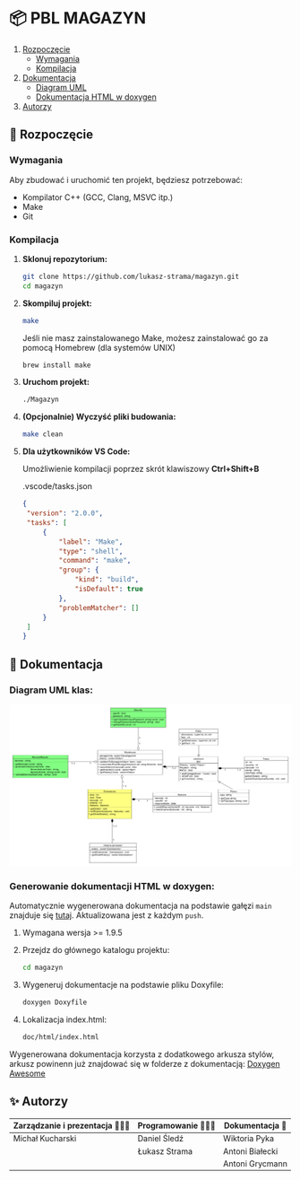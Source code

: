 # 📦 PBL MAGAZYN

1. [Rozpoczęcie](#-rozpoczęcie)
   - [Wymagania](#wymagania)
   - [Kompilacja](#kompilacja)
2. [Dokumentacja](#-dokumentacja)
   - [Diagram UML](#diagram-uml-klas)
   - [Dokumentacja HTML w doxygen](#generowanie-dokumentacji-html-w-doxygen)
4. [Autorzy](#-autorzy)

## 🚀 Rozpoczęcie

### Wymagania

Aby zbudować i uruchomić ten projekt, będziesz potrzebować:

- Kompilator C++ (GCC, Clang, MSVC itp.)
- Make
- Git

### Kompilacja

1. **Sklonuj repozytorium:**

   ```sh
   git clone https://github.com/lukasz-strama/magazyn.git
   cd magazyn
   ```

2. **Skompiluj projekt:**

   ```sh
   make
   ```

   Jeśli nie masz zainstalowanego Make, możesz zainstalować go za pomocą Homebrew (dla systemów UNIX)

   ```sh
   brew install make
   ```

3. **Uruchom projekt:**

   ```sh
   ./Magazyn
   ```

4. **(Opcjonalnie) Wyczyść pliki budowania:**

   ```sh
   make clean
   ```

5. **Dla użytkowników VS Code:**

   Umożliwienie kompilacji poprzez skrót klawiszowy **Ctrl+Shift+B**
   
   .vscode/tasks.json
   ```json
   {
    "version": "2.0.0",
    "tasks": [
        {
            "label": "Make",
            "type": "shell",
            "command": "make",
            "group": {
                "kind": "build",
                "isDefault": true
            },
            "problemMatcher": []
        }
    ]
   }
   ```
   
## 📃 Dokumentacja

### Diagram UML klas:
![Diagram](doc/diagram_klas.png)

### Generowanie dokumentacji HTML w doxygen:

Automatycznie wygenerowana dokumentacja na podstawie gałęzi ```main``` znajduje się [tutaj](https://lukasz-strama.github.io/pbl-magazyn/index.html). Aktualizowana jest z każdym ```push```. 

1. Wymagana wersja >= 1.9.5

2. Przejdz do głównego katalogu projektu:
   
   ```sh
   cd magazyn
   ```

3. Wygeneruj dokumentacje na podstawie pliku Doxyfile:
   
   ```sh
   doxygen Doxyfile
   ```

4. Lokalizacja index.html:

   ```sh
   doc/html/index.html
   ```

Wygenerowana dokumentacja korzysta z dodatkowego arkusza stylów, arkusz powinenn już znajdować się w folderze z dokumentacją:
[Doxygen Awesome](https://jothepro.github.io/doxygen-awesome-css)
   
## ✨ Autorzy

| Zarządzanie i prezentacja 👨🏻‍🏫 | Programowanie 🧑🏻‍💻 | Dokumentacja 📄 |
| ---------------------------- | ---------------- | --------------- |
| Michał Kucharski             | Daniel Śledź     | Wiktoria Pyka   |
|                              | Łukasz Strama    | Antoni Białecki |
|                              |                  | Antoni Grycmann |
